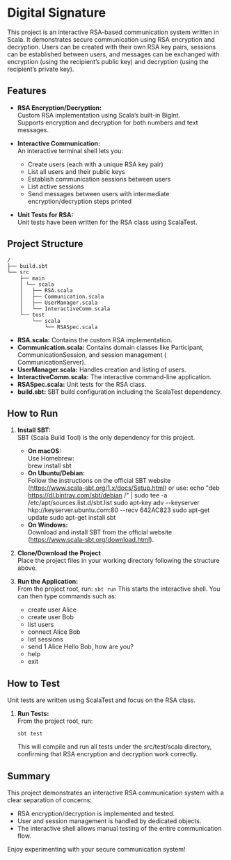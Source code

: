 # Digital Signature

This project is an interactive RSA-based communication system written in Scala. It demonstrates secure communication
using RSA encryption and decryption. Users can be created with their own RSA key pairs, sessions can be established
between users, and messages can be exchanged with encryption (using the recipient’s public key) and decryption (using
the recipient’s private key).

## Features

- **RSA Encryption/Decryption:**  
  Custom RSA implementation using Scala’s built-in BigInt.  
  Supports encryption and decryption for both numbers and text messages.

- **Interactive Communication:**  
  An interactive terminal shell lets you:
    - Create users (each with a unique RSA key pair)
    - List all users and their public keys
    - Establish communication sessions between users
    - List active sessions
    - Send messages between users with intermediate encryption/decryption steps printed

- **Unit Tests for RSA:**  
  Unit tests have been written for the RSA class using ScalaTest.

## Project Structure

```text
/
├── build.sbt
└── src
    ├── main
    │ └── scala
    │   ├── RSA.scala
    │   ├── Communication.scala
    │   ├── UserManager.scala
    │   └── InteractiveComm.scala
    └── test
        └── scala
            └── RSASpec.scala
```


- **RSA.scala:** Contains the custom RSA implementation.
- **Communication.scala:** Contains domain classes like Participant, CommunicationSession, and session management (
  CommunicationServer).
- **UserManager.scala:** Handles creation and listing of users.
- **InteractiveComm.scala:** The interactive command-line application.
- **RSASpec.scala:** Unit tests for the RSA class.
- **build.sbt:** SBT build configuration including the ScalaTest dependency.

## How to Run

1. **Install SBT:**  
   SBT (Scala Build Tool) is the only dependency for this project.
    - **On macOS:**  
      Use Homebrew:  
      brew install sbt
    - **On Ubuntu/Debian:**  
      Follow the instructions on the official SBT website (https://www.scala-sbt.org/1.x/docs/Setup.html) or use:
      echo "deb https://dl.bintray.com/sbt/debian /" | sudo tee -a /etc/apt/sources.list.d/sbt.list
      sudo apt-key adv --keyserver hkp://keyserver.ubuntu.com:80 --recv 642AC823
      sudo apt-get update
      sudo apt-get install sbt
    - **On Windows:**  
      Download and install SBT from the official website (https://www.scala-sbt.org/download.html).

2. **Clone/Download the Project**  
   Place the project files in your working directory following the structure above.

3. **Run the Application:**  
   From the project root, run:
   `sbt run`
   This starts the interactive shell. You can then type commands such as:
    - create user Alice
    - create user Bob
    - list users
    - connect Alice Bob
    - list sessions
    - send 1 Alice Hello Bob, how are you?
    - help
    - exit

## How to Test

Unit tests are written using ScalaTest and focus on the RSA class.

1. **Run Tests:**  
   From the project root, run:
   ```
   sbt test
   ```
   This will compile and run all tests under the src/test/scala directory, confirming that RSA encryption and decryption
   work correctly.

## Summary

This project demonstrates an interactive RSA communication system with a clear separation of concerns:

- RSA encryption/decryption is implemented and tested.
- User and session management is handled by dedicated objects.
- The interactive shell allows manual testing of the entire communication flow.

Enjoy experimenting with your secure communication system!
